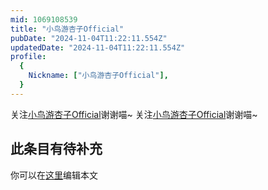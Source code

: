 ```yaml
---
mid: 1069108539
title: "小鸟游杏子Official"
pubDate: "2024-11-04T11:22:11.554Z"
updatedDate: "2024-11-04T11:22:11.554Z"
profile:
  {
    Nickname: ["小鸟游杏子Official"],
  }
---
```


关注[小鸟游杏子Official](https://space.bilibili.com/1069108539)谢谢喵~ 关注[小鸟游杏子Official](https://space.bilibili.com/1069108539)谢谢喵~

## 此条目有待补充
你可以在[这里](https://github.com/Yuhanawa/VTuber.ICU/edit/master/src/content/v/小鸟游杏子Official/index.md)编辑本文
